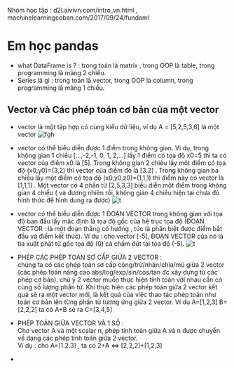 Nhóm học tập : d2l.aivivn.com/intro_vn.html  , machinelearningcoban.com/2017/09/24/fundaml
# Em học pandas
- what DataFrame is ? : trong toán là matrix , trong OOP là table, trong programming là mảng 2 chiều.
- Series là gì : trong toán là vector, trong OOP là column, trong programming là mảng 1 chiều.

## Vector và Các phép toán cơ bản của một vector
- vector là một tập hợp có cùng kiểu dữ liệu, ví dụ  A = [5,2,5,3,6] là một vector
![fgh](https://user-images.githubusercontent.com/86332370/158285632-222ac2f8-7e9a-462f-9fa5-bc60823da267.png)

- vector có thể biểu diễn được 1 điểm trong không gian. Ví dụ, trong không gian 1 chiều [...,-2,-1, 0, 1, 2,...] lấy 1 điểm có tọa độ x0=5 thì ta có vector của điểm x0 là [5]. Trong không gian 2 chiều lấy một điểm có tọa độ (x0,y0)=(3,2) thì vector của điểm đó là [3.2] . Trong không gian ba chiều lấy một điểm có tọa độ (x0,y0,z0)=(1,1,1) thì điểm này có vector là [1,1,1] . Một vector có 4 phần tử [2,5,3,3] biểu diễn một điểm trong không gian 4 chiều ( và đương nhiên rồi, không gian 4 chiều hiện tại chưa đủ hình thức để hình dung ra được)
![t](https://user-images.githubusercontent.com/86332370/158283558-870f24e0-9b54-4cc6-85e1-550d4e08e6a1.png)
- vector có thể biểu diễn được 1 ĐOẠN VECTOR trong không gian với tọa độ ban đầu lấy mặc định là tọa độ gốc của hệ trục tọa độ (ĐOẠN VECTOR : là một đoạn thẳng có hướng , tức là phân biệt được điểm bắt đầu và điểm kết thúc). Ví dụ : cho vector [-5], ĐOẠN VECTOR của nó là tia xuất phát từ gốc tọa độ (0) cà chấm dứt tại tọa độ (-5).
![t](https://user-images.githubusercontent.com/86332370/158283929-b93b877b-d99b-4eb3-b9e9-1e4c1f2c67ac.png)
- PHÉP CÁC PHÉP TOÁN SƠ CẤP GIỮA 2 VECTOR :  
chúng ta có các phép toán sơ cấp cộng/trừ/nhân/chia/mũ  giữa 2 vector (các phép toán nâng cao abs/log/exp/sin/cos/tan đc xây dựng từ các phép cơ bản). chú ý 2 vector muốn thực hiện tính toán với nhau cần có cùng số lượng phần tử. Khi thực hiện các phép toán giữa 2 vector kết quả sẽ ra một vector mới, là kết quả của việc thao tác phép toán như toán cơ bản lên từng phần tử tương ứng giữa 2 vector. Ví dụ A=[1,2,3] B=[2,2,2] ta có A+B sẽ ra C=[3,4,5]
- PHÉP TOÁN GIỮA VECTOR VÀ 1 SỐ :  
Cho vector A và một scalar n, phép tính toán giữa A và n được chuyển về dạng các phép tính toán giữa 2 vector.  
Ví dụ :  cho A=[1.2.3] ,    ta có 2<span>+</span>A <=> [2,2,2]<span>+</span>[1,2,3]
- 
